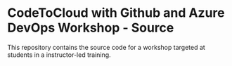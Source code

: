 # CodeToCloud with Github and Azure DevOps Workshop - Source
This repository contains the source code for a workshop targeted at students in a instructor-led training. 
